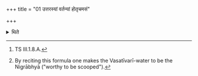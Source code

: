 +++
title = "01 उत्तरस्यां वर्तन्यां होतृचमसं"

+++

<details><summary>थिते</summary>

1. Having filled the Hotr̥'s goblet with the Vasatīvari (-waters) placed upon the northern track (of the southern Havirdhāna-cart) the Adhvaryu makes the sacrificer recite nigrābhyā stha devaśrutaḥ[^1] on (those waters in order to make them) the Nigrābhyās.[^2]   

[^1]: TS III.1.8.A.  

[^2]: By reciting this formula one makes the Vasatīvarī-water to be the Nigrābhyā ("worthy to be scooped").  
</details>
